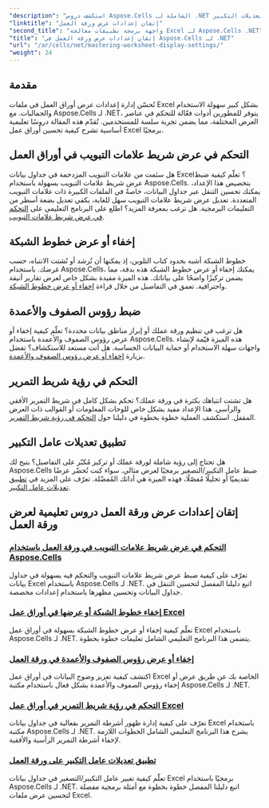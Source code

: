 ```yaml
---
"description": "استكشف دروس Aspose.Cells الشاملة لـ .NET التي تغطي إعدادات عرض ورقة العمل، بما في ذلك خطوط الشبكة، والرؤوس، وأشرطة التمرير، وعرض شريط علامات التبويب، وتعديلات التكبير."
"linktitle": "إتقان إعدادات عرض ورقة العمل"
"second_title": "واجهة برمجة تطبيقات معالجة Excel لـ Aspose.Cells .NET"
"title": "إتقان إعدادات عرض ورقة العمل في Aspose.Cells لـ .NET"
"url": "/ar/cells/net/mastering-worksheet-display-settings/"
"weight": 24
---
```


## مقدمة

تُحسّن إدارة إعدادات عرض أوراق العمل في ملفات Excel بشكل كبير سهولة الاستخدام والجماليات. مع Aspose.Cells لـ .NET، يتوفر للمطورين أدوات فعّالة للتحكم في عناصر العرض المختلفة، مما يضمن تجربة سلسة للمستخدمين. تُقدّم هذه المقالة دروسًا تعليمية أساسية تشرح كيفية تحسين أوراق عمل Excel برمجيًا.  

## التحكم في عرض شريط علامات التبويب في أوراق العمل  
هل سئمت من علامات التبويب المزدحمة في جداول بيانات Excel؟ تعلّم كيفية ضبط عرض شريط علامات التبويب بسهولة باستخدام Aspose.Cells. بتخصيص هذا الإعداد، يمكنك تحسين التنقل عبر جداول البيانات، خاصةً في الملفات الكبيرة ذات علامات التبويب المتعددة. تعديل عرض شريط علامات التبويب سهل للغاية، يكفي تعديل بضعة أسطر من التعليمات البرمجية. هل ترغب بمعرفة المزيد؟ اطلع على البرنامج التعليمي على [التحكم في عرض شريط علامات التبويب](./controlling-tab-bar-width/).  

## إخفاء أو عرض خطوط الشبكة  
خطوط الشبكة أشبه بحدود كتاب التلوين، إذ يمكنها أن تُرشد أو تُشتت الانتباه، حسب غرضك. باستخدام Aspose.Cells، يمكنك إخفاء أو عرض خطوط الشبكة هذه بدقة، مما يضمن تركيزًا واضحًا على بياناتك. هذه الميزة مفيدة بشكل خاص لعرض تقارير أنيقة واحترافية. تعمق في التفاصيل من خلال قراءة [إخفاء أو عرض خطوط الشبكة](./hide-display-gridlines/).  

## ضبط رؤوس الصفوف والأعمدة  
هل ترغب في تنظيم ورقة عملك أو إبراز مناطق بيانات محددة؟ تعلّم كيفية إخفاء أو عرض رؤوس الصفوف والأعمدة باستخدام Aspose.Cells. هذه الميزة قيّمة لإنشاء واجهات سهلة الاستخدام أو حماية البيانات الحساسة. هل أنت مستعد للاستكشاف؟ تفضل بزيارة [إخفاء أو عرض رؤوس الصفوف والأعمدة](./hide-display-row-column-headers/).  

## التحكم في رؤية شريط التمرير  
هل تشتت انتباهك بكثرة في ورقة عملك؟ تحكم بشكل كامل في شريط التمرير الأفقي والرأسي. هذا الإعداد مفيد بشكل خاص للوحات المعلومات أو القوالب ذات العرض المقفل. استكشف العملية خطوة بخطوة في دليلنا حول [التحكم في رؤية شريط التمرير](./controlling-scroll-bar-visibility/).  

## تطبيق تعديلات عامل التكبير  
هل تحتاج إلى رؤية شاملة لورقة عملك أو تركيز مُكبّر على التفاصيل؟ يتيح لك Aspose.Cells ضبط عامل التكبير/التصغير برمجيًا لعرض مثالي. سواء كنت تُحضّر عرضًا تقديميًا أو تحليلًا مُفصّلًا، فهذه الميزة هي أداتك المُفضّلة. تعرّف على المزيد في [تطبيق تعديلات عامل التكبير](./apply-zoom-factor-adjustments/).  

## إتقان إعدادات عرض ورقة العمل دروس تعليمية لعرض ورقة العمل
### [التحكم في عرض شريط علامات التبويب في ورقة العمل باستخدام Aspose.Cells](./controlling-tab-bar-width/)
تعرّف على كيفية ضبط عرض شريط علامات التبويب والتحكم فيه بسهولة في جداول بيانات Excel باستخدام Aspose.Cells لـ .NET. اتبع دليلنا المفصل لتحسين التنقل في جداول البيانات وتحسين مظهرها باستخدام إعدادات مخصصة.
### [إخفاء خطوط الشبكة أو عرضها في أوراق عمل Excel](./hide-display-gridlines/)
تعلّم كيفية إخفاء أو عرض خطوط الشبكة بسهولة في أوراق عمل Excel باستخدام Aspose.Cells لـ .NET. يتضمن هذا البرنامج التعليمي الشامل تعليمات خطوة بخطوة.
### [إخفاء أو عرض رؤوس الصفوف والأعمدة في ورقة العمل](./hide-display-row-column-headers/)
اكتشف كيفية تعزيز وضوح البيانات في أوراق عمل Excel الخاصة بك عن طريق عرض أو إخفاء رؤوس الصفوف والأعمدة بشكل فعال باستخدام مكتبة Aspose.Cells لـ .NET.
### [التحكم في رؤية شريط التمرير في أوراق عمل Excel](./controlling-scroll-bar-visibility/)
تعرّف على كيفية إدارة ظهور أشرطة التمرير بفعالية في جداول بيانات Excel باستخدام مكتبة Aspose.Cells لـ .NET. يشرح هذا البرنامج التعليمي الشامل الخطوات اللازمة لإخفاء أشرطة التمرير الرأسية والأفقية.
### [تطبيق تعديلات عامل التكبير على ورقة العمل](./apply-zoom-factor-adjustments/)
تعلّم كيفية تغيير عامل التكبير/التصغير في جداول بيانات Excel برمجيًا باستخدام Aspose.Cells لـ .NET. اتبع دليلنا المفصل خطوة بخطوة مع أمثلة برمجية مفصلة لتحسين عرض ملفات Excel.